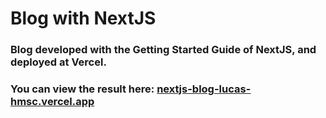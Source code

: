 # Blog with NextJS

### Blog developed with the Getting Started Guide of NextJS, and deployed at Vercel.
### You can view the result here: [nextjs-blog-lucas-hmsc.vercel.app](https://nextjs-blog-lucas-hmsc.vercel.app/)
